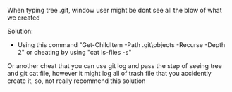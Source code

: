 When typing tree .git, window user might be dont see all the blow of what we created

Solution: 
- Using this command 
"Get-ChildItem -Path .git\objects -Recurse -Depth 2" or cheating by using "cat ls-flies -s" 

Or another cheat that you can use git log and pass the step of seeing tree and git cat file, however it might log all of trash file that you accidently create it, so, not really recommend this solution